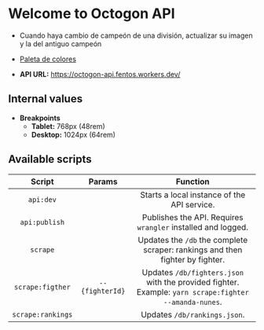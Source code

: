 # Welcome to Octogon API

- Cuando haya cambio de campeón de una división, actualizar su imagen y la del antiguo campeón
- [Paleta de colores](https://coolors.co/palette/001219-005f73-0a9396-94d2bd-e9d8a6-ee9b00-ca6702-bb3e03-ae2012-9b2226)

- **API URL:** https://octogon-api.fentos.workers.dev/

## Internal values

- **Breakpoints**
  - **Tablet:** 768px (48rem)
  - **Desktop:** 1024px (64rem)

## Available scripts

|      Script       |     Params      |                                               Function                                                |
| :---------------: | :-------------: | :---------------------------------------------------------------------------------------------------: |
|     `api:dev`     |                 |                              Starts a local instance of the API service.                              |
|   `api:publish`   |                 |                     Publishes the API. Requires `wrangler` installed and logged.                      |
|     `scrape`      |                 |             Updates the `/db` the complete scraper: rankings and then fighter by fighter.             |
| `scrape:figther`  | `--{fighterId}` | Updates `/db/fighters.json` with the provided fighter. Example: `yarn scrape:fighter --amanda-nunes`. |
| `scrape:rankings` |                 |                                     Updates `/db/rankings.json`.                                      |
